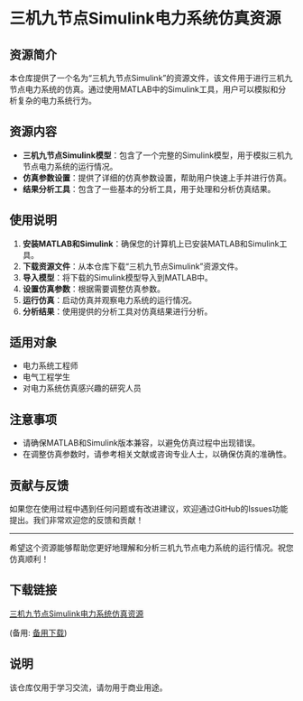 # 三机九节点Simulink电力系统仿真资源

## 资源简介

本仓库提供了一个名为“三机九节点Simulink”的资源文件，该文件用于进行三机九节点电力系统的仿真。通过使用MATLAB中的Simulink工具，用户可以模拟和分析复杂的电力系统行为。

## 资源内容

- **三机九节点Simulink模型**：包含了一个完整的Simulink模型，用于模拟三机九节点电力系统的运行情况。
- **仿真参数设置**：提供了详细的仿真参数设置，帮助用户快速上手并进行仿真。
- **结果分析工具**：包含了一些基本的分析工具，用于处理和分析仿真结果。

## 使用说明

1. **安装MATLAB和Simulink**：确保您的计算机上已安装MATLAB和Simulink工具。
2. **下载资源文件**：从本仓库下载“三机九节点Simulink”资源文件。
3. **导入模型**：将下载的Simulink模型导入到MATLAB中。
4. **设置仿真参数**：根据需要调整仿真参数。
5. **运行仿真**：启动仿真并观察电力系统的运行情况。
6. **分析结果**：使用提供的分析工具对仿真结果进行分析。

## 适用对象

- 电力系统工程师
- 电气工程学生
- 对电力系统仿真感兴趣的研究人员

## 注意事项

- 请确保MATLAB和Simulink版本兼容，以避免仿真过程中出现错误。
- 在调整仿真参数时，请参考相关文献或咨询专业人士，以确保仿真的准确性。

## 贡献与反馈

如果您在使用过程中遇到任何问题或有改进建议，欢迎通过GitHub的Issues功能提出。我们非常欢迎您的反馈和贡献！

---

希望这个资源能够帮助您更好地理解和分析三机九节点电力系统的运行情况。祝您仿真顺利！

## 下载链接
[三机九节点Simulink电力系统仿真资源](https://pan.quark.cn/s/2cf761c84671) 

(备用: [备用下载](https://pan.baidu.com/s/1YQNnBraGkpXOEnfYGg0AXw?pwd=1234))

## 说明

该仓库仅用于学习交流，请勿用于商业用途。
